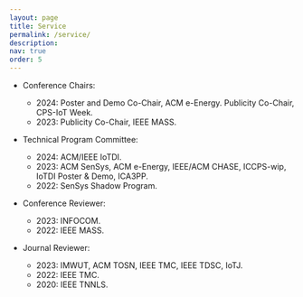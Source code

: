 ```yaml
---
layout: page
title: Service
permalink: /service/
description: 
nav: true
order: 5
---
```


- Conference Chairs:
    - 2024: Poster and Demo Co-Chair, ACM e-Energy. Publicity Co-Chair, CPS-IoT Week.
    - 2023: Publicity Co-Chair, IEEE MASS.

- Technical Program Committee:
    - 2024: ACM/IEEE IoTDI.
    - 2023: ACM SenSys, ACM e-Energy, IEEE/ACM CHASE, ICCPS-wip, IoTDI Poster & Demo, ICA3PP.
    - 2022: SenSys Shadow Program.

- Conference Reviewer:
    - 2023: INFOCOM.
    - 2022: IEEE MASS.

- Journal Reviewer:
    - 2023: IMWUT, ACM TOSN, IEEE TMC, IEEE TDSC, IoTJ.
    - 2022: IEEE TMC.
    - 2020: IEEE TNNLS.